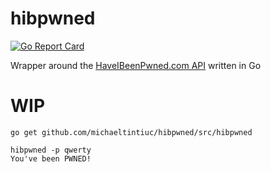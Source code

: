 # hibpwned

[![Go Report Card](https://goreportcard.com/badge/github.com/michaeltintiuc/hibpwned)](https://goreportcard.com/report/github.com/michaeltintiuc/hibpwned)

Wrapper around the [HaveIBeenPwned.com API](https://haveibeenpwned.com/API/v2) written in Go

# WIP

`go get github.com/michaeltintiuc/hibpwned/src/hibpwned`


```
hibpwned -p qwerty
You've been PWNED!
```
